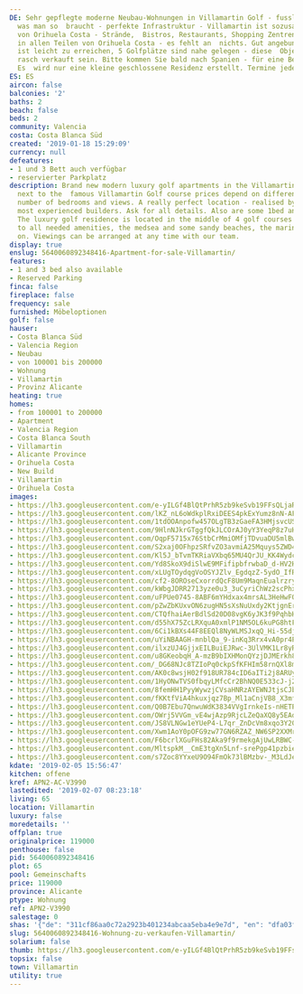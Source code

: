 ```yaml
---
DE: Sehr gepflegte moderne Neubau-Wohnungen in Villamartin Golf - fusslaeufig zu allem
  was man so  braucht - perfekte Infrastruktur - Villamartin ist sozusagen das Herz
  von Orihuela Costa - Strände,  Bistros, Restaurants, Shopping Zentren - zu finden
  in allen Teilen von Orihuela Costa - es fehlt an  nichts. Gut angebunden, Torrevieja
  ist leicht zu erreichen, 5 Golfplätze sind nahe gelegen - diese  Objekte werden
  rasch verkauft sein. Bitte kommen Sie bald nach Spanien - für eine Besichtigung.
  Es  wird nur eine kleine geschlossene Residenz erstellt. Termine jederzeit möglich.
ES: ES
aircon: false
balconies: '2'
baths: 2
beach: false
beds: 2
community: Valencia
costa: Costa Blanca Süd
created: '2019-01-18 15:29:09'
currency: null
defeatures:
- 1 und 3 Bett auch verfügbar
- reservierter Parkplatz
description: Brand new modern luxury golf apartments in the Villamartin golf area
  next to the  famous Villamartin Golf course prices depend on different sizes, locations,  floors,
  number of bedrooms and views. A really perfect location - realised by one  of the
  most experienced builders. Ask for all details. Also are some 1bed and 3 beds  available.
  The luxury golf residence is located in the middle of 4 golf courses and  close
  to all needed amenities, the medsea and some sandy beaches, the marina  - and so
  on. Viewings can be arranged at any time with our team.
display: true
enslug: 5640060892348416-Apartment-for-sale-Villamartin/
features:
- 1 and 3 bed also available
- Reserved Parking
finca: false
fireplace: false
frequency: sale
furnished: Möbeloptionen
golf: false
hauser:
- Costa Blanca Süd
- Valencia Region
- Neubau
- von 100001 bis 200000
- Wohnung
- Villamartin
- Provinz Alicante
heating: true
homes:
- from 100001 to 200000
- Apartment
- Valencia Region
- Costa Blanca South
- Villamartin
- Alicante Province
- Orihuela Costa
- New Build
- Villamartin
- Orihuela Costa
images:
- https://lh3.googleusercontent.com/e-yILGf4BlQtPrhR5zb9keSvb19FFsQLjaRUHBpgKnmxj3Nl6cMnJFMwypLkfUKFjADThAJDbzpPLdmK14hi=w640-rj-e30-l100
- https://lh3.googleusercontent.com/lKZ_nL6oWdkplRxiDEES4pkExYumz8nN-AFVoiwvvxI5qyzss98DFvf1UP5lLMaLS-tK9M6LdTG1nrMpGTsbYQ=w640-rj-e30-l100
- https://lh3.googleusercontent.com/1tdOOAnpofw457OLgTB3zGaeFA3HMjsvcUSb5Dpuq9zNxuqt6OmvfOe-elYm744LjDynLLmvnnYxRHvHCpqt=w640-rj-e30-l100
- https://lh3.googleusercontent.com/9HlnNJkrGTggfQkJLCOrAJ0yY3YeqP8z7uHK3fCYGIkdJfC3SIu62pch5BwZweewAjiRJcAvfZVuLPFklvmdKw=w640-rj-e30-l100
- https://lh3.googleusercontent.com/OqpF5715x76StbCrMmiOMfjTDvuaDU5mlBw66x6TJYtSyzhoWuNHSAtCotgweLLInudUbXRThkzJCY3vBa6h=w640-rj-e30-l100
- https://lh3.googleusercontent.com/S2xaj0OFhpzSRfvZO3avmiA25Mquys5ZWD4Y8pLi12WsdpsFWNy_wneatxWxCfrPAjrzpK474v5GAaTeq5rI=w640-rj-e30-l100
- https://lh3.googleusercontent.com/Kl5J_bTvmTKRiaVXbq65MU4QrJU_KK4Wydcywx3wfB_iXGs12uUAGauQnvsQjwRn5zwn5RneN9sVY6oorM4J=w640-rj-e30-l100
- https://lh3.googleusercontent.com/Yd8SkoX9diSlwE9MFifipbfrwbaD_d-HV2HPhNO7Yh1upctHn2iogF3W01YWkW7NQBkuugeqKzdGkj_amrsO=w640-rj-e30-l100
- https://lh3.googleusercontent.com/xLUgTOydqgVoOSYJZlv_EgdqzZ-5ydO_IfR4odpXysRG_7Yz92jbyPKzCDlh8oX9z5uR94Y7oBGX42OY9_A=w640-rj-e30-l100
- https://lh3.googleusercontent.com/cf2-8OROseCxorrdQcF8Um9MaqnEualrzryhgWvG0n54R7dReDb70bVSQqK7aXx17zzPHChl_GFxIth9fCOq=w640-rj-e30-l100
- https://lh3.googleusercontent.com/kWbgJDRR2713yze0u3_3uCyriChWz2scPhxOKZFVLDYO0sckga0w7HujN3UG8vWN-VnPZb_licbfOK4bvGStVQ=w640-rj-e30-l100
- https://lh3.googleusercontent.com/uFPUe0745-8ABF6mYHdxax4mrsAL3HeHwFQKsQhe5jqSnKUPGyAiSu9ZlGgx57eUauQK0MrywoHRMWxhqDnLFQ=w640-rj-e30-l100
- https://lh3.googleusercontent.com/pZwZbKUxvON6zugHN5sXsNuUxdy2KtjgnErM_YoHYgAZsf_-NCjACgr2jAA7UEdJLGULxuCMPC9m_nxGyE0f_Q=w640-rj-e30-l100
- https://lh3.googleusercontent.com/CTQfhaiAerBdlSd20D08vgK6yJK3f9PqhbHsIzETAIEnkmqbozc342MOcSFn5HmriaRj_8m4XxW4EIk-ns_Yhg=w640-rj-e30-l100
- https://lh3.googleusercontent.com/d55hX75ZcLRXquA0xmlP1NM5OL6kuPG8htF6jNzJT9T0_708TeO_dlXWNWhBm1B066lYZBWT4Z4fbzvhs8gP=w640-rj-e30-l100
- https://lh3.googleusercontent.com/6Ci1kBXs44F8EEQl8NyWLMSJxqQ_Hi-55djh2h5wSBpu3N9JdQF5zcDDjZHkDeEF7FBZSxDNT2wX4LVNardJ=w640-rj-e30-l100
- https://lh3.googleusercontent.com/uYiNBAAGH-mnblQa_9-inKq3Rrx4vA0pr4PMpuzjKu37VNHocN_hfrQ03ze1w27A-ql7zx-J-FkpwiBzsbfP=w640-rj-e30-l100
- https://lh3.googleusercontent.com/ilxzUJ4GjjxEILBuiEJRwc-3UlVMK1Lr8yRIM0zv7h0NiwraGGkNMzetjB0jhVi7Sic8eoyiuMDtaSNfLtyE=w640-rj-e30-l100
- https://lh3.googleusercontent.com/u8GKeobqH_A-mzB9bIXHMonQYzjDJMErkh80qBjf3jXBhf_eKR_Q2QM5_-c0O3aYbsnxcRVQQcrZTtZylaZA7A=w640-rj-e30-l100
- https://lh3.googleusercontent.com/_DG68NJc8TZIoPq0ckpSfKFHIm58rnQXl8mgJzPpNXOSCIJM2OjG5UqLheVKO7ax9r55TLn3hwXofR7kiPM=w640-rj-e30-l100
- https://lh3.googleusercontent.com/AK0c8wsjH02f918UR784cID6aITi2j8ARUyJTAftkdkpNp8HkV_eDiFLR4Loz38IT93ZGZOiCaRTJgLakU8=w640-rj-e30-l100
- https://lh3.googleusercontent.com/1HyONwTVS0fbqyLMfcCr2BhNQ0E533cJ-j2cH_4UQWMmJ2ig2XIfnjcD6GyV-ip92WfhuEN4aZysbQR8ER7Q=w640-rj-e30-l100
- https://lh3.googleusercontent.com/8femHH1PyyWywzjCVsaHNRzAYEWNJtjsCJbPDBd7bjSNP5yFejwZlF2QmdFmqf07yFO_fhQxBiG_3XFpcAslPQ=w640-rj-e30-l100
- https://lh3.googleusercontent.com/fKKtfViA4hkuxjqz7Bp_Ml1aCnjVB8_X3mfBjD9O5p_1AK1x3Gnxr0o6PbYEwkxQHk8dhnuAaIFs-sDPCoI43Q=w640-rj-e30-l100
- https://lh3.googleusercontent.com/Q0B7Ebu7QnwuWdK3834VVgIrnkeIs-nHETP3GSZ3Me0dOxRH_6-9JsceeGY6MWCdazT4-8VmpzIu3qeGFfSe=w640-rj-e30-l100
- https://lh3.googleusercontent.com/OWrj5VVGm_vE4wjAzp9RjcLZeQaXQ8y5EAdNNZcrNb3Veb_MQDNyV5ewtgZ1HoqlvmUJp3pOlYOm9k8Hk7sfuA=w640-rj-e30-l100
- https://lh3.googleusercontent.com/JS8VLNGw1eYUeP4-L7qr_ZnDcVm8xqo3Y20iAA_WMgiT6TBrdT8sM-8LkW_spoBxw5ZeN6OeCKvHhZ6m4FZNUg=w640-rj-e30-l100
- https://lh3.googleusercontent.com/Xwm1AoY0pOFG9zw77GN6RZAZ_NW6SP2XXMrFaPQvsSUS4UKB779gkTOCtrigJDa1C5x0_1js8fyoaEwhLGk=w640-rj-e30-l100
- https://lh3.googleusercontent.com/F6bcrlXGuFHs82Aka9f9rmekgAjUwLRBWC-E1yZrcyw-HhJR38GhvXmPMdQceOaALzQJ7Sq3QmZ0oYV0IeSp=w640-rj-e30-l100
- https://lh3.googleusercontent.com/MltspkM__CmE3tgXn5Lnf-srePgp41pzbieCb1NxGZsA0bo8q3VsXB3sSPEc9UeXURsaLu5SJCpKtl2-byvn=w640-rj-e30-l100
- https://lh3.googleusercontent.com/s7Zoc8YYxeU9O94FmOk73lBMzbv-_M3LdJeV71OmTTxAkFL9JJyhgt7l67uazFHnrdBc6j7F3DKh0Q6g1ym1=w640-rj-e30-l100
kdate: '2019-02-05 15:56:47'
kitchen: offene
kref: APN2-AC-V3990
lastedited: '2019-02-07 08:23:18'
living: 65
location: Villamartin
luxury: false
moredetails: ''
offplan: true
originalprice: 119000
penthouse: false
pid: 5640060892348416
plot: 65
pool: Gemeinschafts
price: 119000
province: Alicante
ptype: Wohnung
ref: APN2-V3990
salestage: 0
shas: '{"de": "311cf86aa0c72a2923b401234abcaa5eba4e9e7d", "en": "dfa03f1962229abac0c9a76e175964ccf75d57fb"}'
slug: 5640060892348416-Wohnung-zu-verkaufen-Villamartin/
solarium: false
thumb: https://lh3.googleusercontent.com/e-yILGf4BlQtPrhR5zb9keSvb19FFsQLjaRUHBpgKnmxj3Nl6cMnJFMwypLkfUKFjADThAJDbzpPLdmK14hi=w400-h240-n-rj-e30-l100
topsix: false
town: Villamartin
utility: true
---
```

